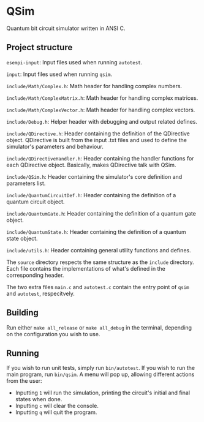 # QSim
Quantum bit circuit simulator written in ANSI C.

## Project structure
`esempi-input`: Input files used when running `autotest`.

`input`: Input files used when running `qsim`.


`include/Math/Complex.h`: Math header for handling complex numbers.

`include/Math/ComplexMatrix.h`: Math header for handling complex matrices.

`include/Math/ComplexVector.h`: Math header for handling complex vectors.

`include/Debug.h`: Helper header with debugging and output related defines.

`include/QDirective.h`: Header containing the definition of the QDirective object. QDirective is built from the input .txt files and used to define the simulator's parameters and behaviour.

`include/QDirectiveHandler.h`: Header containing the handler functions for each QDirective object. Basically, makes QDirective talk with QSim.

`include/QSim.h`: Header containing the simulator's core definition and parameters list.

`include/QuantumCircuitDef.h`: Header containing the definition of a quantum circuit object.

`include/QuantumGate.h`: Header containing the definition of a quantum gate object.

`include/QuantumState.h`: Header containing the definition of a quantum state object.

`include/utils.h`: Header containing general utility functions and defines.


The `source` directory respects the same structure as the `include` directory. Each file contains the implementations of what's defined in the corresponding header.

The two extra files `main.c` and `autotest.c` contain the entry point of `qsim` and `autotest`, respecitvely.

## Building
Run either `make all_release` or `make all_debug` in the terminal, depending on the configuration you wish to use.

## Running
If you wish to run unit tests, simply run `bin/autotest`.
If you wish to run the main program, run `bin/qsim`. A menu will pop up, allowing different actions from the user:
* Inputting `1` will run the simulation, printing the circuit's initial and final states when done.
* Inputting `c` will clear the console.
* Inputting `q` will quit the program.
